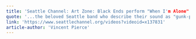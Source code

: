 ```yaml
---
title: 'Seattle Channel: Art Zone: Black Ends perform "When I'm Alone"'
quote: '...the beloved Seattle band who describe their sound as "gunk-pop,"'
link: 'https://www.seattlechannel.org/videos?videoid=x137831'
article-author: 'Vincent Pierce'
---
```

